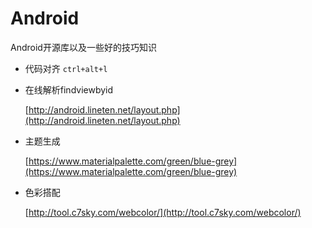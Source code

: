 # Android
Android开源库以及一些好的技巧知识

- 代码对齐 `ctrl+alt+l`

- 在线解析findviewbyid 
  
     [http://android.lineten.net/layout.php](http://android.lineten.net/layout.php)
 
- 主题生成    
 
    [https://www.materialpalette.com/green/blue-grey](https://www.materialpalette.com/green/blue-grey)
 
- 色彩搭配
 
    [http://tool.c7sky.com/webcolor/](http://tool.c7sky.com/webcolor/)

